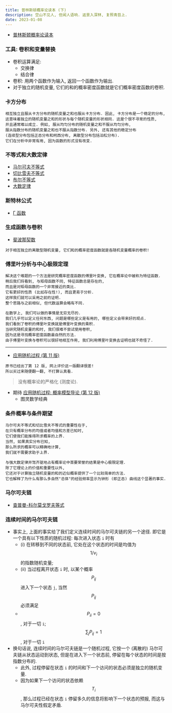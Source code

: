 ```yaml
---
title: 普林斯顿概率论读本 (下)
description: 空山不见人, 但闻人语响. 返景入深林, 复照青苔上.
date: 2023-01-08
---
```


- [普林斯顿概率论读本](https://book.douban.com/subject/35193606/)

### 工具: 卷积和变量替换

- 卷积运算满足:
  - 交换律
  - 结合律
- 卷积: 用两个函数作为输入, 返回一个函数作为输出.
- 对于独立的随机变量, 它们的和的概率密度函数就是它们概率密度函数的卷积.

### 卡方分布

```
相互独立且服从卡方分布的随机变量之和也服从卡方分布. 因此, 卡方分布是一个稳定的分布,
这意味着独立的随机变量之和的形状与每个随机变量的形状相同. 这是个很不寻常的性质,
并且通常难以成立. 例如, 服从均匀分布的随机变量之和不服从均匀分布,
服从指数分布的随机变量之和也不服从指数分布. 另外, 还有其他的稳定分布
(连续型分布包括正态分布和柯西分布, 离散型分布包括泊松分布).
它们在分析中非常有用, 因为函数的形式没有改变.
```

### 不等式和大数定律

- [马尔可夫不等式](https://en.wikipedia.org/wiki/Markov%27s_inequality)
- [切比雪夫不等式](https://en.wikipedia.org/wiki/Chebyshev%27s_inequality)
- [布尔不等式](https://en.wikipedia.org/wiki/Boole%27s_inequality)
- [大数定律](https://en.wikipedia.org/wiki/Law_of_large_numbers)

### 斯特林公式

- [Γ 函数](https://en.wikipedia.org/wiki/Gamma_function)

### 生成函数与卷积

- [斐波那契数](https://en.wikipedia.org/wiki/Fibonacci_sequence)

```
对于相互独立的离散型随机变量, 它们和的概率密度函数就是各随机变量概率的卷积!
```

### 傅里叶分析与中心极限定理

```
解决这个难题的一个方法是研究概率密度函数的傅里叶变换, 它在概率论中被称为特征函数.
稍后我们将看到, 与矩母函数不同, 特征函数总是存在的,
而且是对矩母函数的一个非常接近的类比.
它有更好的性质 (比如存在性!), 而且更易于分析.
这样我们就可以采用之前的证明.
整个思路与之前相似, 但代数运算会略有不同.
```

```
在数学上, 我们可以做的事情是无穷无尽的.
我们几乎可以定义任何东西, 问题是哪些定义是有用的, 哪些定义会带来好的观点.
我们看到了卷积的傅里叶变换就是傅里叶变换的乘积.
当研究随机变量的和时, 我们很难不尝试使用卷积,
因为这是寻找概率密度函数最自然的方法.
由于傅里叶变换与卷积可以很好地相互作用, 我们利用傅里叶变换去证明也就不奇怪了.
```

------------------

- [应用随机过程 (第 11 版)](https://book.douban.com/subject/26761202/)

```
原书已经出了第 12 版, 网上评价这一版翻译很差!
所以买过来随便翻一翻, 不打算认真看.
```

> 没有概率论的严格化 (测度论).

- 期待
  [应用随机过程: 概率模型导论 (第 12 版)](https://www.ituring.com.cn/book/2795)
  - 图灵数学经典

### 条件概率与条件期望

```
马尔可夫不等式和切比雪夫不等式的重要性在于,
在只有概率分布的均值或者均值和方差已知时,
它们使我们能推得所求概率的上界.
当然, 如果真实分布已知,
那么所求的概率可以精确地计算,
我们就不需要求助于上界.
```

```
与强大数定律并驾齐驱地占有概率论中首要荣誉的结果是中心极限定理.
除了它理论上的价值和重要性以外,
它还对于计算独立随机变量的和的近似概率提供了一个比较简单的方法.
它也解释了为什么有那么多自然"总体"的经验频率显示为钟形 (即正态) 曲线这个显著的事实.
```

### 马尔可夫链

- [查普曼-科尔莫戈罗夫等式](https://en.wikipedia.org/wiki/Chapman-Kolmogorov_equation)

### 连续时间的马尔可夫链

- 事实上, 上面的事实给了我们定义连续时间的马尔可夫链的另一个途径.
  即它是一个具有以下性质的随机过程: 每次进入状态 `i` 时有
  - (i) 在转移到不同的状态前, 它处在这个状态的时间是均值为
    $$ 1 / v_i $$
    的指数随机变量;
  - (ii) 当过程离开状态 `i` 时, 以某个概率
    $$ P_{ij} $$
    进入下一个状态 `j`, 当然
    $$ P_{ij} $$
    必须满足
  - $$ P_{ii} = 0 $$,
    对于一切 `i`;
    $$ \sum_{j} P_{ij} = 1 $$,
    对于一切 `i`
- 换句话说, 连续时间的马尔可夫链是一个随机过程,
  它按一个 (离散的) 马尔可夫链从状态运动到状态,
  但是在进入下一个状态前, 停留在每个状态的时间是按指数分布的.
  - 此外, 过程停留在状态 `i` 的时间和下一个访问的状态必须是独立的随机变量.
  - 因为如果下一个访问的状态依赖
    $$ T_i $$,
    那么过程已经在状态 `i` 停留多久的信息将影响下一个状态的预报,
    而这与马尔可夫性假定矛盾.
